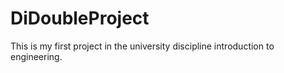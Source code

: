 # DiDoubleProject
This is my first project in the university discipline introduction to engineering.
